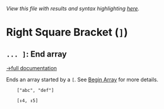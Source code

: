 *View this file with results and syntax highlighting [here](https://mlochbaum.github.io/BQN/help/endarray.html).*

# Right Square Bracket (`]`)

## `... ]`: End array
[→full documentation](../doc/arrayrepr.md#high-rank-arrays)

Ends an array started by a `[`. See [Begin Array](beginarray.md) for more details.

        ["abc", "def"]

        [↕4, ↕5]
